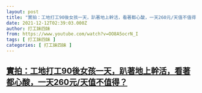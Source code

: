 ```yaml
---
layout: post
title: "實拍：工地打工90後女孩一天，趴著地上幹活，看著都心酸，一天260元/天值不值得？"
date: 2021-12-12T02:39:03.000Z
author: 打工妹四妹
from: https://www.youtube.com/watch?v=OO8A5ocrN_I
tags: [ 打工妹四妹 ]
categories: [ 打工妹四妹 ]
---
```

<!--1639276743000-->
[實拍：工地打工90後女孩一天，趴著地上幹活，看著都心酸，一天260元/天值不值得？](https://www.youtube.com/watch?v=OO8A5ocrN_I)
------

<div>

</div>
